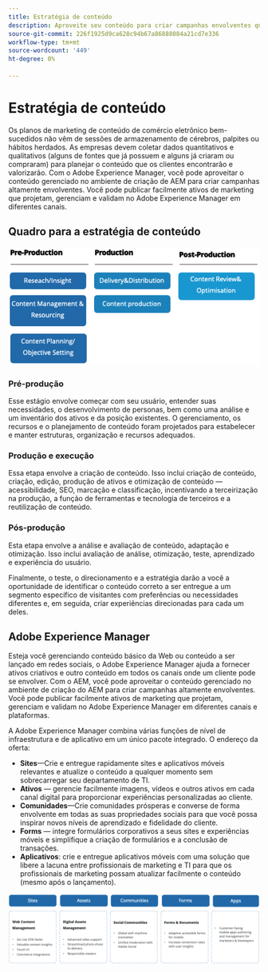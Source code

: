 ```yaml
---
title: Estratégia de conteúdo
description: Aproveite seu conteúdo para criar campanhas envolventes que envolvam seus clientes.
source-git-commit: 226f1925d9ca628c94b67a86888084a21cd7e336
workflow-type: tm+mt
source-wordcount: '449'
ht-degree: 0%

---
```



# Estratégia de conteúdo

Os planos de marketing de conteúdo de comércio eletrônico bem-sucedidos não vêm de sessões de armazenamento de cérebros, palpites ou hábitos herdados. As empresas devem coletar dados quantitativos e qualitativos (alguns de fontes que já possuem e alguns já criaram ou compraram) para planejar o conteúdo que os clientes encontrarão e valorizarão. Com o Adobe Experience Manager, você pode aproveitar o conteúdo gerenciado no ambiente de criação de AEM para criar campanhas altamente envolventes. Você pode publicar facilmente ativos de marketing que projetam, gerenciam e validam no Adobe Experience Manager em diferentes canais.

## Quadro para a estratégia de conteúdo

![Diagrama de estrutura da estratégia de conteúdo](../../assets/playbooks/content-strategy-framework.png)

### Pré-produção

Esse estágio envolve começar com seu usuário, entender suas necessidades, o desenvolvimento de personas, bem como uma análise e um inventário dos ativos e da posição existentes. O gerenciamento, os recursos e o planejamento de conteúdo foram projetados para estabelecer e manter estruturas, organização e recursos adequados.

### Produção e execução

Essa etapa envolve a criação de conteúdo. Isso inclui criação de conteúdo, criação, edição, produção de ativos e otimização de conteúdo — acessibilidade, SEO, marcação e classificação, incentivando a terceirização na produção, a função de ferramentas e tecnologia de terceiros e a reutilização de conteúdo.

### Pós-produção

Esta etapa envolve a análise e avaliação de conteúdo, adaptação e otimização. Isso inclui avaliação de análise, otimização, teste, aprendizado e experiência do usuário.

Finalmente, o teste, o direcionamento e a estratégia darão a você a oportunidade de identificar o conteúdo correto a ser entregue a um segmento específico de visitantes com preferências ou necessidades diferentes e, em seguida, criar experiências direcionadas para cada um deles.

## Adobe Experience Manager

Esteja você gerenciando conteúdo básico da Web ou conteúdo a ser lançado em redes sociais, o Adobe Experience Manager ajuda a fornecer ativos criativos e outro conteúdo em todos os canais onde um cliente pode se envolver. Com o AEM, você pode aproveitar o conteúdo gerenciado no ambiente de criação do AEM para criar campanhas altamente envolventes. Você pode publicar facilmente ativos de marketing que projetam, gerenciam e validam no Adobe Experience Manager em diferentes canais e plataformas.

A Adobe Experience Manager combina várias funções de nível de infraestrutura e de aplicativo em um único pacote integrado. O endereço da oferta:

- **Sites**—Crie e entregue rapidamente sites e aplicativos móveis relevantes e atualize o conteúdo a qualquer momento sem sobrecarregar seu departamento de TI.
- **Ativos** — gerencie facilmente imagens, vídeos e outros ativos em cada canal digital para proporcionar experiências personalizadas ao cliente.
- **Comunidades**—Crie comunidades prósperas e converse de forma envolvente em todas as suas propriedades sociais para que você possa inspirar novos níveis de aprendizado e fidelidade do cliente.
- **Forms** — integre formulários corporativos a seus sites e experiências móveis e simplifique a criação de formulários e a conclusão de transações.
- **Aplicativos**: crie e entregue aplicativos móveis com uma solução que libere a lacuna entre profissionais de marketing e TI para que os profissionais de marketing possam atualizar facilmente o conteúdo (mesmo após o lançamento).

![Diagrama de estrutura da estratégia de conteúdo](../../assets/playbooks/content-strategy-framework2.png)
